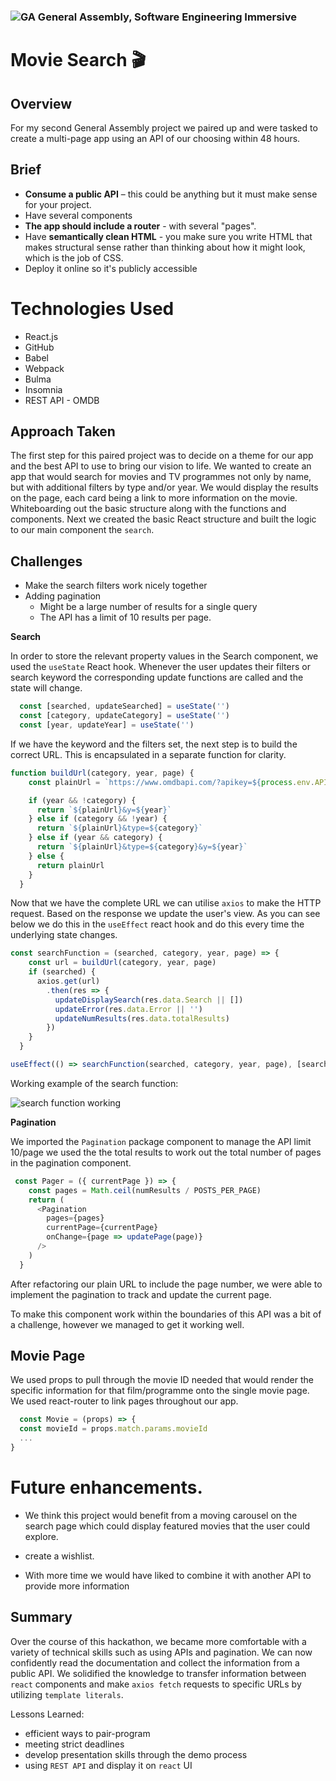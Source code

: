 ### ![GA](https://cloud.githubusercontent.com/assets/40461/8183776/469f976e-1432-11e5-8199-6ac91363302b.png) General Assembly, Software Engineering Immersive

# Movie Search 🎬 

## Overview
For my second General Assembly project we paired up and were tasked to create a multi-page app using an API of our choosing within 48 hours. 

## Brief 

* **Consume a public API** – this could be anything but it must make sense for your project.
* Have several components
* **The app should include a router** - with several "pages".
* Have **semantically clean HTML** - you make sure you write HTML that makes structural sense rather than thinking about how it might look, which is the job of CSS.
* Deploy it online so it's publicly accessible

# Technologies Used
 - React.js
 - GitHub
 - Babel
 - Webpack
 - Bulma
 - Insomnia
 - REST API - OMDB 

## Approach Taken 
The first step for this paired project was to decide on a theme for our app and the best API to use to bring our vision to life. 
We wanted to create an app that would search for movies and TV programmes not only by name, but with additional filters by type and/or year. We would display the results on the page, each card being a link to more information on the movie.
Whiteboarding out the basic structure along with the functions and components.
Next we created the basic React structure and built the logic to our main component the `search`. 

## Challenges 
 - Make the search filters work nicely together
 - Adding pagination
   - Might be a large number of results for a single query
   - The API has a limit of 10 results per page. 

**Search**

In order to store the relevant property values in the Search component, we used the `useState` React hook. Whenever the user updates their filters or search keyword the corresponding update functions are called and the state will change. 

``` javaScript
  const [searched, updateSearched] = useState('')
  const [category, updateCategory] = useState('')
  const [year, updateYear] = useState('')
```

If we have the keyword and the filters set, the next step is to build the correct URL. This is encapsulated in a separate function for clarity. 
```javaScript
function buildUrl(category, year, page) {
    const plainUrl = `https://www.omdbapi.com/?apikey=${process.env.API_KEY}&s=${searched}&page=${page}`

    if (year && !category) {
      return `${plainUrl}&y=${year}`
    } else if (category && !year) {
      return `${plainUrl}&type=${category}`
    } else if (year && category) {
      return `${plainUrl}&type=${category}&y=${year}`
    } else {
      return plainUrl
    }
  }
  ```

  Now that we have the complete URL we can utilise `axios` to make the HTTP request. Based on the response we update the user's view. As you can see below we do this in the `useEffect` react hook and do this every time the underlying state changes.

```javaScript
const searchFunction = (searched, category, year, page) => {
    const url = buildUrl(category, year, page)
    if (searched) {
      axios.get(url)
        .then(res => {
          updateDisplaySearch(res.data.Search || [])
          updateError(res.data.Error || '')
          updateNumResults(res.data.totalResults)
        })
    }
  }
```
```javaScript
useEffect(() => searchFunction(searched, category, year, page), [searched, category, year, page])
```

Working example of the search function: 

![search function working](./src/images/movieSearch.gif)
 
 


  **Pagination**

  We imported the `Pagination` package component
  to manage the API limit 10/page we used the the total results to work out the total number of pages in the pagination component.

```javaScript
 const Pager = ({ currentPage }) => {
    const pages = Math.ceil(numResults / POSTS_PER_PAGE)
    return (
      <Pagination
        pages={pages}
        currentPage={currentPage}
        onChange={page => updatePage(page)}
      />
    )
  }
```
After refactoring our plain URL to include the page number, we were able to implement the pagination to track and update the current page.

To make this component work within the boundaries of this API was a bit of a challenge, however we managed to get it working well. 


## Movie Page

 We used props to pull through the movie ID needed that would render the specific information for that film/programme onto the single movie page.
 We used react-router to link pages throughout our app.

```javaScript
  const Movie = (props) => {
  const movieId = props.match.params.movieId
  ...
}
  ```
  
# Future enhancements.
 - We think this project would benefit from a moving carousel on the search page which could display featured movies that the user could explore.

- create a wishlist. 

- With more time we would have liked to combine it with another API to provide more information 

## Summary

Over the course of this hackathon, we became more comfortable with a variety of technical skills such as using APIs and pagination. 
We can now confidently read the documentation and collect  the information from a public API.
We solidified the knowledge to transfer information between `react` components and make `axios fetch` requests to specific URLs by utilizing `template literals`. 

Lessons Learned:
  - efficient ways to pair-program
  - meeting strict deadlines 
  - develop presentation skills through the demo process
  - using `REST API` and display it on `react` UI
